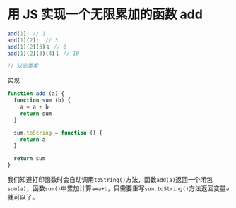 # 用 JS 实现一个无限累加的函数 add

```js
add(1); // 1
add(1)(2);  // 3
add(1)(2)(3)； // 6
add(1)(2)(3)(4)； // 10 

// 以此类推
```

实现：

```js
function add (a) {
  function sum (b) {
    a = a + b
    return sum
  }

  sum.toString = function () {
    return a
  }

  return sum
}
```

我们知道打印函数时会自动调用`toString()`方法，函数`add(a)`返回一个闭包`sum(a)`，函数`sum()`中累加计算`a=a+b`，只需要重写`sum.toString()`方法返回变量`a`就可以了。
